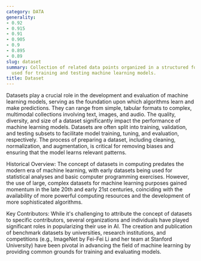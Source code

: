 ```yaml
---
category: DATA
generality:
- 0.92
- 0.915
- 0.91
- 0.905
- 0.9
- 0.895
- 0.89
slug: dataset
summary: Collection of related data points organized in a structured format, often
  used for training and testing machine learning models.
title: Dataset
---
```


Datasets play a crucial role in the development and evaluation of machine learning models, serving as the foundation upon which algorithms learn and make predictions. They can range from simple, tabular formats to complex, multimodal collections involving text, images, and audio. The quality, diversity, and size of a dataset significantly impact the performance of machine learning models. Datasets are often split into training, validation, and testing subsets to facilitate model training, tuning, and evaluation, respectively. The process of preparing a dataset, including cleaning, normalization, and augmentation, is critical for removing biases and ensuring that the model learns relevant patterns.

Historical Overview: The concept of datasets in computing predates the modern era of machine learning, with early datasets being used for statistical analyses and basic computer programming exercises. However, the use of large, complex datasets for machine learning purposes gained momentum in the late 20th and early 21st centuries, coinciding with the availability of more powerful computing resources and the development of more sophisticated algorithms.

Key Contributors: While it's challenging to attribute the concept of datasets to specific contributors, several organizations and individuals have played significant roles in popularizing their use in AI. The creation and publication of benchmark datasets by universities, research institutions, and competitions (e.g., ImageNet by Fei-Fei Li and her team at Stanford University) have been pivotal in advancing the field of machine learning by providing common grounds for training and evaluating models.